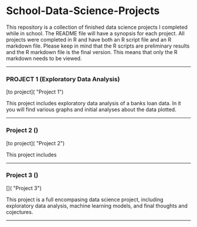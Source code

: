 # School-Data-Science-Projects
This repository is a collection of finished data science projects I completed while in school. The README file will have a synopsis for each project. All projects were completed in R and have both an R script file and an R markdown file. Please keep in mind that the R scripts are preliminary results and the R markdown file is the final version. This means that only the R markdown needs to be viewed.

---

### PROJECT 1 (Exploratory Data Analysis)
[to project]( "Project 1")

This project includes exploratory data analysis of a banks loan data. In it you will find various graphs and initial analyses about the data plotted. 

---

### Project 2 ()
[to project]( "Project 2")

This project includes 

---

### Project 3 ()
[]( "Project 3")

This project is a full encompasing data science project, including exploratory data analysis, machine learning models, and final thoughts and cojectures.

---


